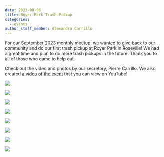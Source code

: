 ```yaml
---
date: 2023-09-06
title: Royer Park Trash Pickup
categories:
  - events
author_staff_member: Alexandra Carrillo
---
```


For our September 2023 monthly meetup, we wanted to give back to our community and do our first
trash pickup at Royer Park in Roseville!
We had a great time and plan to do more trash pickups in the future.
Thank you to all of those who came to help out.

Check out the video and photos by our secretary, Pierre Carrillo.
We also created [a video of the event](https://youtu.be/r5Vk7LQybEU?si=NqYcqZw3Ycg_jfLE) that you
can view on YouTube!

![](../../../../../images/trash-pickup/trash-pickup-1.jpg)

![](../../../../../images/trash-pickup/trash-pickup-2.jpg)

![](../../../../../images/trash-pickup/trash-pickup-3.jpg)

![](../../../../../images/trash-pickup/trash-pickup-4.jpg)

![](../../../../../images/trash-pickup/trash-pickup-5.jpg)

![](../../../../../images/trash-pickup/trash-pickup-6.jpg)

![](../../../../../images/trash-pickup/trash-pickup-7.jpg)

![](../../../../../images/trash-pickup/trash-pickup-8.jpg)
